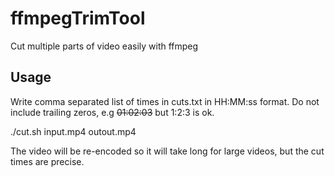 # ffmpegTrimTool
Cut multiple parts of video easily with ffmpeg

## Usage
Write comma separated list of times in cuts.txt in HH:MM:ss format.
Do not include trailing zeros, e.g ~~01:02:03~~ but 1:2:3 is ok.

./cut.sh input.mp4 outout.mp4

The video will be re-encoded so it will take long for large videos,
but the cut times are precise.
